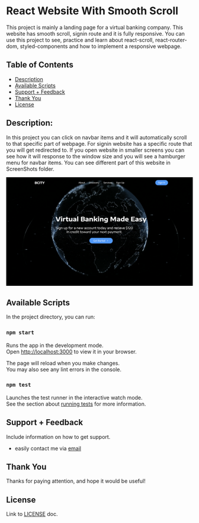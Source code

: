 # React Website With Smooth Scroll
This project is mainly a landing page for a virtual banking company. This website has smooth scroll, signin route and it is fully responsive. You can use this project to see, practice and learn about react-scroll, react-router-dom, styled-components and how to implement a responsive webpage.

## Table of Contents
- [Description](#description)
- [Available Scripts](#available-scripts)
- [Support + Feedback](#support--feedback)
- [Thank You](#thank-you)
- [License](#license)

## Description:
In this project you can click on navbar items and it will automatically scroll to that specific part of webpage. For signin website has a specific route that you will get redirected to. If you open website in smaller screens you can see how it will response to the window size and you will see a hamburger menu for navbar items.
You can see different part of this website in ScreenShots folder.

<img src="https://github.com/mrezaamini/react-website-smooth-scroll/blob/main/ScreenShots/landing.png" alt="landing" />


## Available Scripts

In the project directory, you can run:

### `npm start`

Runs the app in the development mode.\
Open [http://localhost:3000](http://localhost:3000) to view it in your browser.

The page will reload when you make changes.\
You may also see any lint errors in the console.

### `npm test`

Launches the test runner in the interactive watch mode.\
See the section about [running tests](https://facebook.github.io/create-react-app/docs/running-tests) for more information.

## Support + Feedback

Include information on how to get support.
- easily contact me via [email](aminiamini433@yahoo.fr)

## Thank You

Thanks for paying attention, and hope it would be useful!

## License
Link to [LICENSE](LICENSE) doc.
